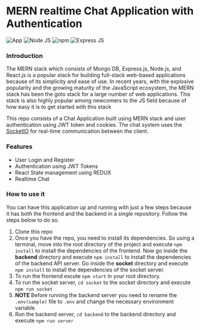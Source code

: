 # MERN realtime Chat Application with Authentication

![App](https://img.shields.io/badge/version-0.1-blue)
![Node JS](https://img.shields.io/badge/NodeJS-v16.15.1-blue)
![npm](https://img.shields.io/badge/npm-v8.13.2-blue)
![Express JS](https://img.shields.io/badge/Express-v4.18.2-blue)


### Introduction

The MERN stack which consists of Mongo DB, Express.js, Node.js, and React.js is a popular stack for building full-stack web-based applications because of its simplicity and ease of use. In recent years, with the explosive popularity and the growing maturity of the JavaScript ecosystem, the MERN stack has been the goto stack for a large number of web applications. This stack is also highly popular among newcomers to the JS field because of how easy it is to get started with this stack

This repo consists of a Chat Application built using MERN stack and user authentication using JWT token and cookies. The chat system uses the [SocketIO](https://socket.io/) for real-time communication between the client.

### Features

* User Login and Register
* Authentication using JWT Tokens
* React State management using REDUX
* Realtime Chat

### How to use it

You can have this application up and running with just a few steps because it has both the frontend and the backend in a single repository. Follow the steps below to do so.
1. Clone this repo
2. Once you have the repo, you need to install its dependencies. So using a terminal, move into the root directory of the project and execute `npm install` to install the dependencies of the frontend. Now go inside the **backend** directory and execute `npm install` to install the dependencies of the backend API server. Go inside the **socket** directory and execute `npm install` to install the dependencies of the socket server.
3. To run the frontend excute `npm start` in your root directory.
4. To run the socket server, `cd socket` to the socket directory and execute `npm run socket`
5. **NOTE** Before running the backend server you need to rename the `.env(sample)` file to `.env` and change the necessary environment variable.
6. Run the backend server, `cd backend` to the backend directory and execute `npm run server`
